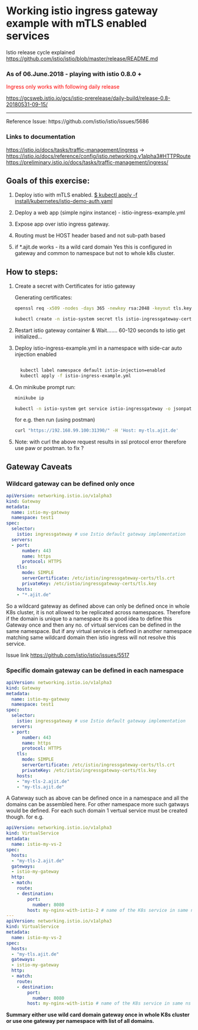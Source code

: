 # Working istio ingress gateway example with mTLS enabled services

Istio release cycle explained
https://github.com/istio/istio/blob/master/release/README.md

### As of 06.June.2018 - playing with istio 0.8.0 + 
<span style="color:red"> Ingress only works with following daily release</span>

https://gcsweb.istio.io/gcs/istio-prerelease/daily-build/release-0.8-20180531-09-15/

<hr/>
Reference Issue:
https://github.com/istio/istio/issues/5686

### Links to documentation

https://istio.io/docs/tasks/traffic-management/ingress -> 
https://istio.io/docs/reference/config/istio.networking.v1alpha3#HTTPRoute
https://preliminary.istio.io/docs/tasks/traffic-management/ingress/ 


## Goals of this exercise: 

1. Deploy istio with mTLS enabled.
[$ kubectl apply -f install/kubernetes/istio-demo-auth.yaml](https://istio.io/docs/setup/kubernetes/quick-start/#minikube)

2. Deploy a web app  (simple nginx instance) - istio-ingress-example.yml

3. Expose app over istio ingress gateway.

4. Routing must be HOST header based and not sub-path based

5. if *.ajit.de works  - 
 its a wild card domain 
 Yes this is configured in gateway and common to namespace but not to whole k8s cluster.

## How to steps:

1. Create a secret with Certificates for istio gateway

    Generating certificates:
    
    ```bash
    openssl req -x509 -nodes -days 365 -newkey rsa:2048 -keyout tls.key -out tls.crt -subj "/CN=*.ajit.de"
    
    kubectl create -n istio-system secret tls istio-ingressgateway-certs --key /tmp/tls.key --cert /tmp/tls.crt 
    ```
2. Restart istio gateway container & Wait.......  60-120 seconds to istio get initialized...  

3. Deploy istio-ingress-example.yml in a namespace with side-car auto injection enabled
  
      ```bash
      
        kubectl label namespace default istio-injection=enabled
        kubectl apply -f istio-ingress-example.yml
      
      ```
      
4. On minikube prompt run:
    ```bash
    minikube ip
    
    kubectl -n istio-system get service istio-ingressgateway -o jsonpath='{.spec.ports[?(@.name=="https")].nodePort}'
    
    ```
    
    for e.g. then run (using postman)
    ```bash
    curl "https://192.168.99.100:31390/" -H 'Host: my-tls.ajit.de'
    ```

5. Note: with curl the above request results in ssl protocol error therefore use paw or postman. to fix ?


## Gateway Caveats

### Wildcard gateway can be defined only once 
```yaml
apiVersion: networking.istio.io/v1alpha3
kind: Gateway
metadata:
  name: istio-my-gateway
  namespace: test1
spec:
  selector:
    istio: ingressgateway # use Istio default gateway implementation
  servers:
  - port:
      number: 443
      name: https
      protocol: HTTPS
    tls:
      mode: SIMPLE
      serverCertificate: /etc/istio/ingressgateway-certs/tls.crt
      privateKey: /etc/istio/ingressgateway-certs/tls.key
    hosts:
    - "*.ajit.de"
```  

So a wildcard gateway as defined above can only be defined once in whole K8s cluster, it is not allowed to be replicated across namespaces.
Therefore if the domain is unique to a namespace its a good idea to define this Gateway once and then any no. of virtual services can be defined in the same namespace.
But if any virtual service is defined in another namespace matching same wildcard domain then istio ingress will not resolve this service.


Issue link
https://github.com/istio/istio/issues/5517

### Specific domain gateway can be defined in each namespace
```yaml
apiVersion: networking.istio.io/v1alpha3
kind: Gateway
metadata:
  name: istio-my-gateway
  namespace: test1
spec:
  selector:
    istio: ingressgateway # use Istio default gateway implementation
  servers:
  - port:
      number: 443
      name: https
      protocol: HTTPS
    tls:
      mode: SIMPLE
      serverCertificate: /etc/istio/ingressgateway-certs/tls.crt
      privateKey: /etc/istio/ingressgateway-certs/tls.key
    hosts:
    - "my-tls-2.ajit.de"
    - "my-tls.ajit.de"
```

A Gatwway such as above can be defined once in a namespace and all the domains can be assembled here. For other namespace more such gatways would be defined.
For each such domain 1 vertual service must be created though. for e.g. 
```yaml
apiVersion: networking.istio.io/v1alpha3
kind: VirtualService
metadata:
  name: istio-my-vs-2
spec:
  hosts:
  - "my-tls-2.ajit.de"
  gateways:
  - istio-my-gateway
  http:
  - match:
    route:
    - destination:
        port:
          number: 8080
        host: my-nginx-with-istio-2 # name of the K8s service in same ns
---
apiVersion: networking.istio.io/v1alpha3
kind: VirtualService
metadata:
  name: istio-my-vs-2
spec:
  hosts:
  - "my-tls.ajit.de"
  gateways:
  - istio-my-gateway
  http:
  - match:
    route:
    - destination:
        port:
          number: 8080
        host: my-nginx-with-istio # name of the K8s service in same ns

```


**Summary either use wild card domain gateway once in whole K8s cluster or use one gateway per namespace with list of all domains.**

